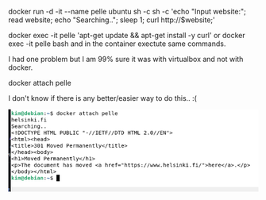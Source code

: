 docker run -d -it --name pelle ubuntu sh -c sh -c 'echo "Input website:"; read website; echo "Searching.."; sleep 1; curl http://$website;'

docker exec -it pelle 'apt-get update && apt-get install -y curl' or docker exec -it pelle bash and in the container exectute same commands.

I had one problem but I am 99% sure it was with virtualbox and not with docker.

docker attach pelle

I don't know if there is any better/easier way to do this.. :(

![1.4](https://github.com/KimHonkaniemi/docker/blob/d9a9bcfe1ad6713f2bb5c0c164e28f71dabbea09/images/1.4.PNG)
